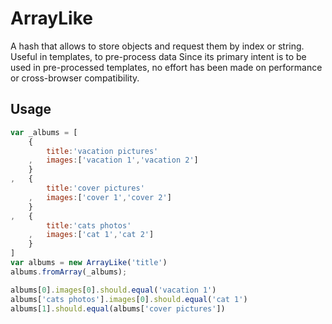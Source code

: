 # ArrayLike

A hash that allows to store objects and request them by index or string. Useful in templates, to pre-process data
Since its primary intent is to be used in pre-processed templates, no effort has been made on performance or cross-browser compatibility.

## Usage

```js
var _albums = [
	{
		title:'vacation pictures'
	,	images:['vacation 1','vacation 2']
	}
,	{
		title:'cover pictures'
	,	images:['cover 1','cover 2']
	}
,	{
		title:'cats photos'
	,	images:['cat 1','cat 2']
	}
]
var albums = new ArrayLike('title')
albums.fromArray(_albums);

albums[0].images[0].should.equal('vacation 1')
albums['cats photos'].images[0].should.equal('cat 1')
albums[1].should.equal(albums['cover pictures'])
```